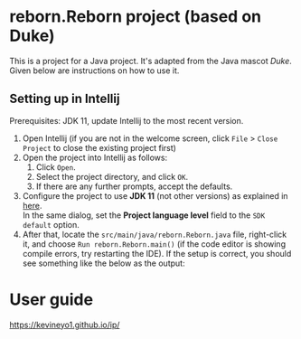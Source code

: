 # reborn.Reborn project (based on Duke)

This is a project for a Java project. It's adapted from the Java mascot _Duke_. Given below are instructions on how to use it.

## Setting up in Intellij

Prerequisites: JDK 11, update Intellij to the most recent version.

1. Open Intellij (if you are not in the welcome screen, click `File` > `Close Project` to close the existing project first)
1. Open the project into Intellij as follows:
   1. Click `Open`.
   1. Select the project directory, and click `OK`.
   1. If there are any further prompts, accept the defaults.
1. Configure the project to use **JDK 11** (not other versions) as explained in [here](https://www.jetbrains.com/help/idea/sdk.html#set-up-jdk).<br>
   In the same dialog, set the **Project language level** field to the `SDK default` option.
3. After that, locate the `src/main/java/reborn.Reborn.java` file, right-click it, and choose `Run reborn.Reborn.main()` (if the code editor is showing compile errors, try restarting the IDE). If the setup is correct, you should see something like the below as the output:

# User guide
https://kevineyo1.github.io/ip/
